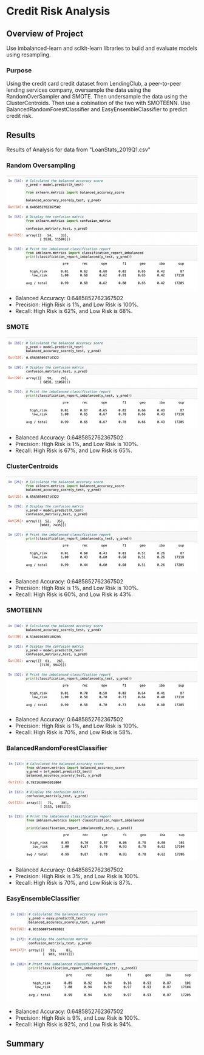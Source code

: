 # Credit Risk Analysis

## Overview of Project

Use imbalanced-learn and scikit-learn libraries to build and evaluate models using resampling.

### Purpose

Using the credit card credit dataset from LendingClub, a peer-to-peer lending services company, oversample the data using the RandomOverSampler and SMOTE. Then undersample the data using the ClusterCentroids. Then use a cobination of the two with SMOTEENN. Use BalancedRandomForestClassifier and EasyEnsembleClassifier to predict credit risk.

## Results

Results of Analysis for data from "LoanStats_2019Q1.csv"

### Random Oversampling

![Random Oversampling](https://github.com/psidhu42/credit-risk-analysis/blob/main/resources/images/Random_Oversampling.png)
* Balanced Accuracy: 0.6485852762367502
* Precision: High Risk is 1%, and Low Risk is 100%.
* Recall: High Risk is 62%, and Low Risk is 68%.

### SMOTE

![SMOTE](https://github.com/psidhu42/credit-risk-analysis/blob/main/resources/images/SMOTE_Oversampling.png)
* Balanced Accuracy: 0.6485852762367502
* Precision: High Risk is 1%, and Low Risk is 100%.
* Recall: High Risk is 67%, and Low Risk is 65%.

### ClusterCentroids

![ClusterCentroids](https://github.com/psidhu42/credit-risk-analysis/blob/main/resources/images/ClusterCentroids.png)
* Balanced Accuracy: 0.6485852762367502
* Precision: High Risk is 1%, and Low Risk is 100%.
* Recall: High Risk is 60%, and Low Risk is 43%.

### SMOTEENN

![SMOTEENN](https://github.com/psidhu42/credit-risk-analysis/blob/main/resources/images/SMOTEENN.png)
* Balanced Accuracy: 0.6485852762367502
* Precision: High Risk is 1%, and Low Risk is 100%.
* Recall: High Risk is 70%, and Low Risk is 58%.

### BalancedRandomForestClassifier

![BalancedRandomForestClassifier](https://github.com/psidhu42/credit-risk-analysis/blob/main/resources/images/BalancedRandomForestClassifier.png)
* Balanced Accuracy: 0.6485852762367502
* Precision: High Risk is 3%, and Low Risk is 100%.
* Recall: High Risk is 70%, and Low Risk is 87%.

### EasyEnsembleClassifier

![EasyEnsembleClassifier](https://github.com/psidhu42/credit-risk-analysis/blob/main/resources/images/EasyEnsembleClassifier.png)
* Balanced Accuracy: 0.6485852762367502
* Precision: High Risk is 9%, and Low Risk is 100%.
* Recall: High Risk is 92%, and Low Risk is 94%.

## Summary